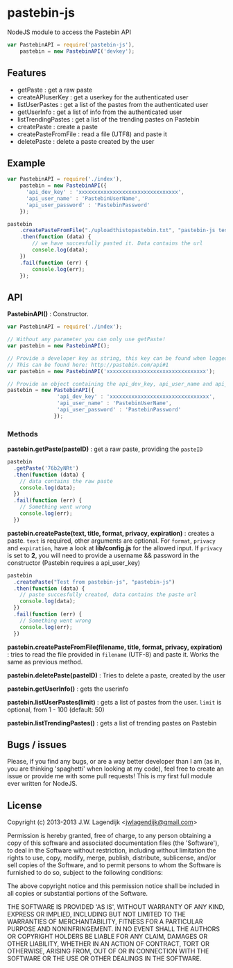 pastebin-js
===========

NodeJS module to access the Pastebin API

```js
var PastebinAPI = require('pastebin-js'),
    pastebin = new PastebinAPI('devkey');
```


## Features

* getPaste : get a raw paste
* createAPIuserKey : get a userkey for the authenticated user
* listUserPastes : get a list of the pastes from the authenticated user
* getUserInfo : get a list of info from the authenticated user
* listTrendingPastes : get a list of the trending pastes on Pastebin
* createPaste : create a paste
* createPasteFromFile : read a file (UTF8) and paste it
* deletePaste : delete a paste created by the user

## Example

```js
var PastebinAPI = require('./index'),
    pastebin = new PastebinAPI({
      'api_dev_key' : 'xxxxxxxxxxxxxxxxxxxxxxxxxxxxxxxx',
      'api_user_name' : 'PastebinUserName',
      'api_user_password' : 'PastebinPassword'
    });

pastebin
    .createPasteFromFile("./uploadthistopastebin.txt", "pastebin-js test", null, 1, "N")
    .then(function (data) {
        // we have succesfully pasted it. Data contains the url
        console.log(data);
    })
    .fail(function (err) {
        console.log(err);
    });
```

## API

**PastebinAPI()** : Constructor.

```js
var PastebinAPI = require('./index');

// Without any parameter you can only use getPaste!
var pastebin = new PastebinAPI();

// Provide a developer key as string, this key can be found when logged in.
// This can be found here: http://pastebin.com/api#1
var pastebin = new PastebinAPI('xxxxxxxxxxxxxxxxxxxxxxxxxxxxxxxx');

// Provide an object containing the api_dev_key, api_user_name and api_user_password
pastebin = new PastebinAPI({
                'api_dev_key' : 'xxxxxxxxxxxxxxxxxxxxxxxxxxxxxxxx',
                'api_user_name' : 'PastebinUserName',
                'api_user_password' : 'PastebinPassword'
               }); 
```

### Methods

**pastebin.getPaste(pasteID)** : get a raw paste, providing the ``pasteID``

```js
pastebin
  .getPaste('76b2yNRt')
  .then(function (data) {
    // data contains the raw paste
    console.log(data);
  })
  .fail(function (err) {
    // Something went wrong
    console.log(err);
  })
```

**pastebin.createPaste(text, title, format, privacy, expiration)** : creates a paste. ``text`` is required, other
arguments are optional. For ``format``, ``privacy`` and ``expiration``, have a look at **lib/config.js** for the allowed input.
If ``privacy`` is set to **2**, you will need to provide a username && password in the constructor (Pastebin requires a api_user_key)

```js
pastebin
  .createPaste("Test from pastebin-js", "pastebin-js")
  .then(function (data) {
    // paste succesfully created, data contains the paste url
    console.log(data);
  })
  .fail(function (err) {
    // Something went wrong
    console.log(err);
  })
```

**pastebin.createPasteFromFile(filename, title, format, privacy, expiration)** : tries to read the file provided in ``filename``
(UTF-8) and paste it. Works the same as previous method.

**pastebin.deletePaste(pasteID)** : Tries to delete a paste, created by the user

**pastebin.getUserInfo()** : gets the userinfo 

**pastebin.listUserPastes(limit)** : gets a list of pastes from the user. ``limit`` is optional, from 1 - 100 (default: 50)

**pastebin.listTrendingPastes()** : gets a list of trending pastes on Pastebin


## Bugs / issues

Please, if you find any bugs, or are a way better developer than I am (as in, you are thinking 'spaghetti' when looking at my
code), feel free to create an issue or provide me with some pull requests! This is my first full module ever written for
NodeJS.

## License

Copyright (c) 2013-2013 J.W. Lagendijk &lt;jwlagendijk@gmail.com&gt;

Permission is hereby granted, free of charge, to any person obtaining
a copy of this software and associated documentation files (the
'Software'), to deal in the Software without restriction, including
without limitation the rights to use, copy, modify, merge, publish,
distribute, sublicense, and/or sell copies of the Software, and to
permit persons to whom the Software is furnished to do so, subject to
the following conditions:

The above copyright notice and this permission notice shall be
included in all copies or substantial portions of the Software.

THE SOFTWARE IS PROVIDED 'AS IS', WITHOUT WARRANTY OF ANY KIND,
EXPRESS OR IMPLIED, INCLUDING BUT NOT LIMITED TO THE WARRANTIES OF
MERCHANTABILITY, FITNESS FOR A PARTICULAR PURPOSE AND NONINFRINGEMENT.
IN NO EVENT SHALL THE AUTHORS OR COPYRIGHT HOLDERS BE LIABLE FOR ANY
CLAIM, DAMAGES OR OTHER LIABILITY, WHETHER IN AN ACTION OF CONTRACT,
TORT OR OTHERWISE, ARISING FROM, OUT OF OR IN CONNECTION WITH THE
SOFTWARE OR THE USE OR OTHER DEALINGS IN THE SOFTWARE.
